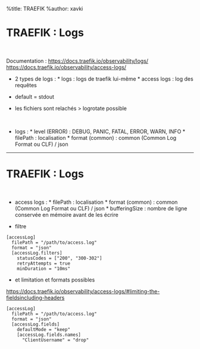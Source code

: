 %title: TRAEFIK
%author: xavki


# TRAEFIK : Logs



<br>


Documentation : 
	https://docs.traefik.io/observability/logs/
	https://docs.traefik.io/observability/access-logs/

* 2 types de logs :
		* logs : logs de traefik lui-même
		* access logs	: log des requêtes

* default = stdout

* les fichiers sont relachés > logrotate possible

<br>


* logs :
		* level (ERROR) : DEBUG, PANIC, FATAL, ERROR, WARN, INFO
		* filePath : localisation
		* format (common) : common (Common Log Format ou CLF) / json

---------------------------------------------------------------------------------------

# TRAEFIK : Logs


<br>


* access logs :
		* filePath : localisation
		* format (common) : common (Common Log Format ou CLF) / json
		* bufferingSize : nombre de ligne conservée en mémoire avant de les écrire

* filtre

```
[accessLog]
  filePath = "/path/to/access.log"
  format = "json"
  [accessLog.filters]    
    statusCodes = ["200", "300-302"]
    retryAttempts = true
    minDuration = "10ms"
```

* et limitation et formats possibles

https://docs.traefik.io/observability/access-logs/#limiting-the-fieldsincluding-headers

```
[accessLog]
  filePath = "/path/to/access.log"
  format = "json"
  [accessLog.fields]
    defaultMode = "keep"
    [accessLog.fields.names]
      "ClientUsername" = "drop"
```
